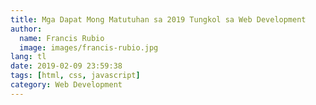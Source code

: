 ```yaml
---
title: Mga Dapat Mong Matutuhan sa 2019 Tungkol sa Web Development
author:
  name: Francis Rubio
  image: images/francis-rubio.jpg
lang: tl
date: 2019-02-09 23:59:38
tags: [html, css, javascript]
category: Web Development
---
```


<!--more-->